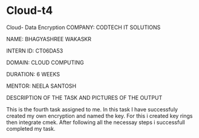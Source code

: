 # Cloud-t4

Cloud- Data Encryption
COMPANY: CODTECH IT SOLUTIONS

NAME: BHAGYASHREE WAKASKR

INTERN ID: CT06DA53

DOMAIN: CLOUD COMPUTING

DURATION: 6 WEEKS

MENTOR: NEELA SANTOSH

DESCRIPTION OF THE TASK AND PICTURES OF THE OUTPUT

This is the fourth task assigned to me. In this task I have successfuly created my own encryption and named the key. For this i created key rings then integrate cmek. After following all the necessay steps i successfull completed my task.

